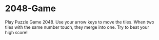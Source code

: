 # 2048-Game
Play Puzzle Game 2048. Use your arrow keys to move the tiles. When two tiles with the same number touch, they merge into one. Try to beat your high score!
